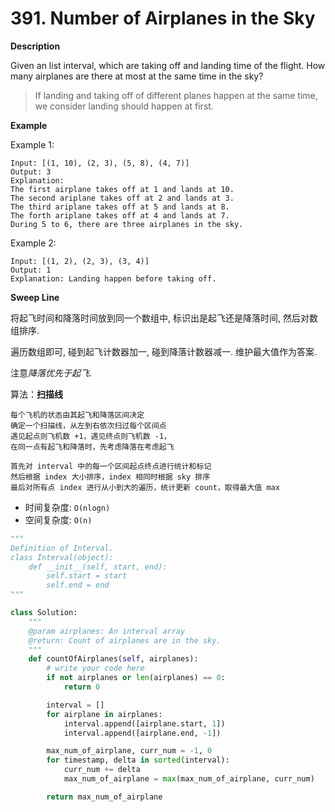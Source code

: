 # 391. Number of Airplanes in the Sky

**Description**

Given an list interval, which are taking off and landing time of the flight. How many airplanes are there at most at the same time in the sky?

> If landing and taking off of different planes happen at the same time, we consider landing should happen at first.

**Example**

Example 1:

```
Input: [(1, 10), (2, 3), (5, 8), (4, 7)]
Output: 3
Explanation:
The first airplane takes off at 1 and lands at 10.
The second ariplane takes off at 2 and lands at 3.
The third ariplane takes off at 5 and lands at 8.
The forth ariplane takes off at 4 and lands at 7.
During 5 to 6, there are three airplanes in the sky.
```

Example 2:

```
Input: [(1, 2), (2, 3), (3, 4)]
Output: 1
Explanation: Landing happen before taking off.
```

**Sweep Line**

将起飞时间和降落时间放到同一个数组中, 标识出是起飞还是降落时间, 然后对数组排序.

遍历数组即可, 碰到起飞计数器加一, 碰到降落计数器减一. 维护最大值作为答案.

注意*降落优先于起飞*.

算法：**扫描线**

```
每个飞机的状态由其起飞和降落区间决定
确定一个扫描线，从左到右依次扫过每个区间点
遇见起点则飞机数 +1，遇见终点则飞机数 -1，
在同一点有起飞和降落时，先考虑降落在考虑起飞

首先对 interval 中的每一个区间起点终点进行统计和标记
然后根据 index 大小排序，index 相同时根据 sky 排序
最后对所有点 index 进行从小到大的遍历，统计更新 count，取得最大值 max
```

- 时间复杂度: `O(nlogn)`
- 空间复杂度: `O(n)`


```python
"""
Definition of Interval.
class Interval(object):
    def __init__(self, start, end):
        self.start = start
        self.end = end
"""

class Solution:
    """
    @param airplanes: An interval array
    @return: Count of airplanes are in the sky.
    """
    def countOfAirplanes(self, airplanes):
        # write your code here
        if not airplanes or len(airplanes) == 0:
            return 0

        interval = []
        for airplane in airplanes:
            interval.append([airplane.start, 1])
            interval.append([airplane.end, -1])

        max_num_of_airplane, curr_num = -1, 0
        for timestamp, delta in sorted(interval):
            curr_num += delta
            max_num_of_airplane = max(max_num_of_airplane, curr_num)

        return max_num_of_airplane
```
